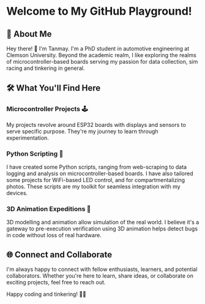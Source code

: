 # Welcome to My GitHub Playground!

## 🚀 About Me

Hey there! 👋 I'm Tanmay. I'm a PhD student in automotive engineering at Clemson University. Beyond the academic realm, I like exploring the realms of microcontroller-based boards serving my passion for data collection, sim racing and tinkering in general.

## 🛠️ What You'll Find Here

### Microcontroller Projects 🕹️

My projects revolve around ESP32 boards with displays and sensors to serve specific purpose. They're my journey to learn through experimentation.

### Python Scripting 🐍

I have created some Python scripts, ranging from web-scraping to data logging and analysis on microcontroller-based boards. I have also tailored some projects for WiFi-based LED control, and for compartmentalizing photos. These scripts are my toolkit for seamless integration with my devices.

### 3D Animation Expeditions 🚀

3D modelling and animation allow simulation of the real world. I believe it's a gateway to pre-execution verification using 3D animation helps detect bugs in code without loss of real hardware.

## 🌐 Connect and Collaborate

I'm always happy to connect with fellow enthusiasts, learners, and potential collaborators. Whether you're here to learn, share ideas, or collaborate on exciting projects, feel free to reach out.

Happy coding and tinkering! 🚗💨
